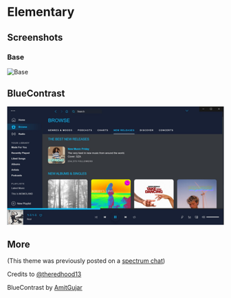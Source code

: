 # Elementary

## Screenshots

### Base

![Base](https://i.imgur.com/w8A5q9U.png)

## BlueContrast

![BlueContrast](./screenshot.jpg)

## More

(This theme was previously posted on a [spectrum chat](https://spectrum.chat/spicetify/themes?tab=posts))

Credits to [@theredhood13](https://github.com/theredhood13)

BlueContrast by [AmitGujar](https://github.com/AmitGujar)
